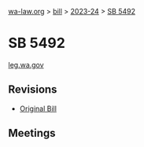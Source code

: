 [wa-law.org](/) > [bill](/bill/) > [2023-24](/bill/2023-24/) > [SB 5492](/bill/2023-24/sb/5492/)

# SB 5492
[leg.wa.gov](https://app.leg.wa.gov/billsummary?BillNumber=5492&Year=2023&Initiative=false)

## Revisions
* [Original Bill](1/)

## Meetings